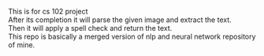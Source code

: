 This is for cs 102 project<br />
After its completion it will parse the given image and extract the text.<br />
Then it will apply a spell check and return the text.<br />
This repo is basically a merged version of nlp and neural network repository of mine.


